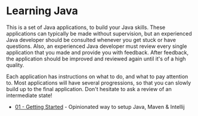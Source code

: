 Learning Java
===

This is a set of Java applications, to build your Java skills. These applications can typically be made without supervision, but an experienced Java developer should be consulted whenever you get stuck or have questions. Also, an experienced Java developer must review every single application that you made and provide you with feedback. After feedback, the application should be improved and reviewed again until it's of a high quality.

 Each application has instructions on what to do, and what to pay attention to. Most applications will have several progressions, so that you can slowly build up to the final application. Don't hesitate to ask a review of an intermediate state!

 * [01 - Getting Started](projects/01-getting-started.md) - Opinionated way to setup Java, Maven & Intellij
